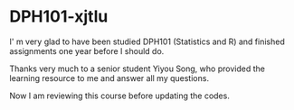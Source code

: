 # DPH101-xjtlu

I' m very glad to have been studied DPH101 (Statistics and R) and finished assignments one year before I should do. 

Thanks very much to a senior student Yiyou Song, who provided the learning resource to me and answer all my questions.

Now I am reviewing this course before updating the codes.
